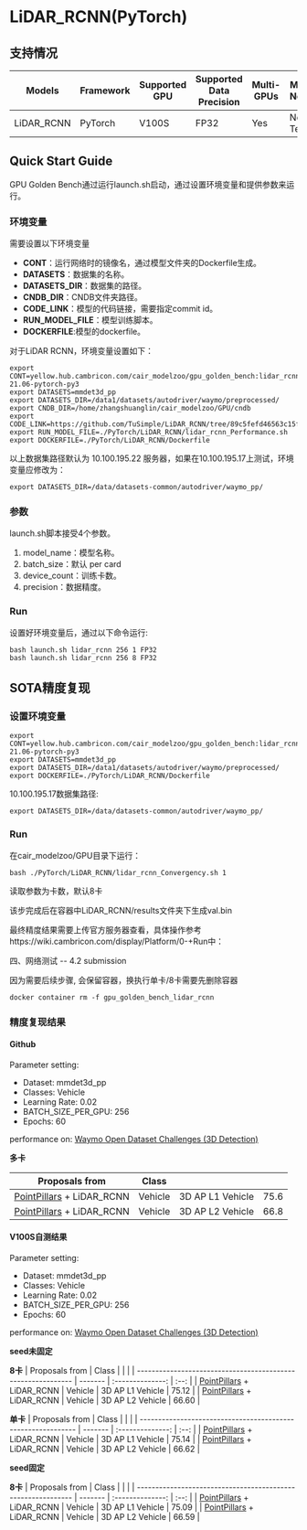 # LiDAR_RCNN(PyTorch)
## 支持情况

Models  | Framework  | Supported GPU   | Supported Data Precision  | Multi-GPUs  | Multi-Nodes
----- | ----- | ----- | ----- | ----- | ----- |
LiDAR_RCNN  | PyTorch  | V100S  | FP32  | Yes  | Not Tested

## Quick Start Guide
GPU Golden Bench通过运行launch.sh启动，通过设置环境变量和提供参数来运行。
### 环境变量
需要设置以下环境变量
- **CONT**：运行网络时的镜像名，通过模型文件夹的Dockerfile生成。
- **DATASETS**：数据集的名称。
- **DATASETS_DIR**：数据集的路径。
- **CNDB_DIR**：CNDB文件夹路径。
- **CODE_LINK**：模型的代码链接，需要指定commit id。
- **RUN_MODEL_FILE**：模型训练脚本。
- **DOCKERFILE**:模型的dockerfile。  

对于LiDAR RCNN，环境变量设置如下：
```
export CONT=yellow.hub.cambricon.com/cair_modelzoo/gpu_golden_bench:lidar_rcnn-21.06-pytorch-py3
export DATASETS=mmdet3d_pp 
export DATASETS_DIR=/data1/datasets/autodriver/waymo/preprocessed/
export CNDB_DIR=/home/zhangshuanglin/cair_modelzoo/GPU/cndb
export CODE_LINK=https://github.com/TuSimple/LiDAR_RCNN/tree/89c5fefd46563c15f31b8cda76e7ab09e2ddca0d
export RUN_MODEL_FILE=./PyTorch/LiDAR_RCNN/lidar_rcnn_Performance.sh
export DOCKERFILE=./PyTorch/LiDAR_RCNN/Dockerfile
```

以上数据集路径默认为 10.100.195.22 服务器，如果在10.100.195.17上测试，环境变量应修改为：
```
export DATASETS_DIR=/data/datasets-common/autodriver/waymo_pp/
```

### 参数
launch.sh脚本接受4个参数。
1. model_name：模型名称。
2. batch_size：默认 per card 
3. device_count：训练卡数。
4. precision：数据精度。
### Run
设置好环境变量后，通过以下命令运行: 
```
bash launch.sh lidar_rcnn 256 1 FP32
bash launch.sh lidar_rcnn 256 8 FP32
```

## SOTA精度复现
### 设置环境变量
```
export CONT=yellow.hub.cambricon.com/cair_modelzoo/gpu_golden_bench:lidar_rcnn-21.06-pytorch-py3
export DATASETS=mmdet3d_pp
export DATASETS_DIR=/data1/datasets/autodriver/waymo/preprocessed/
export DOCKERFILE=./PyTorch/LiDAR_RCNN/Dockerfile
```

10.100.195.17数据集路径:
```
export DATASETS_DIR=/data/datasets-common/autodriver/waymo_pp/
```

### Run
在cair_modelzoo/GPU目录下运行：
```
bash ./PyTorch/LiDAR_RCNN/lidar_rcnn_Convergency.sh 1
```
读取参数为卡数，默认8卡

该步完成后在容器中LiDAR_RCNN/results文件夹下生成val.bin

最终精度结果需要上传官方服务器查看，具体操作参考https://wiki.cambricon.com/display/Platform/0-+Run中：

四、网络测试 -- 4.2 submission 

因为需要后续步骤, 会保留容器，换执行单卡/8卡需要先删除容器
```
docker container rm -f gpu_golden_bench_lidar_rcnn
```

### 精度复现结果
#### Github
Parameter setting:
- Dataset: mmdet3d_pp
- Classes: Vehicle
- Learning Rate: 0.02
- BATCH_SIZE_PER_GPU: 256
- Epochs: 60

performance on: [Waymo Open Dataset Challenges (3D Detection)](https://waymo.com/open/challenges/2020/3d-detection/)

**多卡**

| Proposals from                                               | Class   |                  |      |
| ------------------------------------------------------------ | ------- | :--------------: | :--: |
| [PointPillars](https://github.com/open-mmlab/mmdetection3d/tree/master/configs/pointpillars) + LiDAR_RCNN | Vehicle | 3D AP L1 Vehicle | 75.6 |
| [PointPillars](https://github.com/open-mmlab/mmdetection3d/tree/master/configs/pointpillars) + LiDAR_RCNN | Vehicle | 3D AP L2 Vehicle | 66.8 |

#### V100S自测结果
Parameter setting:
- Dataset: mmdet3d_pp
- Classes: Vehicle
- Learning Rate: 0.02
- BATCH_SIZE_PER_GPU: 256
- Epochs: 60

performance on: [Waymo Open Dataset Challenges (3D Detection)](https://waymo.com/open/challenges/2020/3d-detection/)

**seed未固定**

**8卡**
| Proposals from                                               | Class   |                  |      |
| ------------------------------------------------------------ | ------- | :--------------: | :--: |
| [PointPillars](https://github.com/open-mmlab/mmdetection3d/tree/master/configs/pointpillars) + LiDAR_RCNN | Vehicle | 3D AP L1 Vehicle | 75.12 |
| [PointPillars](https://github.com/open-mmlab/mmdetection3d/tree/master/configs/pointpillars) + LiDAR_RCNN | Vehicle | 3D AP L2 Vehicle | 66.60 |

**单卡**
| Proposals from                                               | Class   |                  |      |
| ------------------------------------------------------------ | ------- | :--------------: | :--: |
| [PointPillars](https://github.com/open-mmlab/mmdetection3d/tree/master/configs/pointpillars) + LiDAR_RCNN | Vehicle | 3D AP L1 Vehicle | 75.14 |
| [PointPillars](https://github.com/open-mmlab/mmdetection3d/tree/master/configs/pointpillars) + LiDAR_RCNN | Vehicle | 3D AP L2 Vehicle | 66.62 |

**seed固定**

**8卡**
| Proposals from                                               | Class   |                  |      |
| ------------------------------------------------------------ | ------- | :--------------: | :--: |
| [PointPillars](https://github.com/open-mmlab/mmdetection3d/tree/master/configs/pointpillars) + LiDAR_RCNN | Vehicle | 3D AP L1 Vehicle | 75.09 |
| [PointPillars](https://github.com/open-mmlab/mmdetection3d/tree/master/configs/pointpillars) + LiDAR_RCNN | Vehicle | 3D AP L2 Vehicle | 66.59 |
